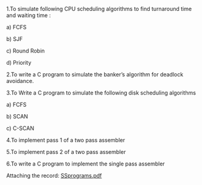 1.To simulate following CPU scheduling algorithms to find turnaround time and waiting time :

a) FCFS
 
b) SJF
 
c) Round Robin
 
d) Priority

2.To write a C program to simulate the banker’s algorithm for deadlock avoidance.

3.To Write a C program to simulate the following disk scheduling algorithms 

a) FCFS

b) SCAN

c) C-SCAN

4.To implement pass 1 of a two pass assembler

5.To implement pass 2 of a two pass assembler

6.To write a C program to implement the single pass assembler

Attaching the record: [SSprograms.pdf](https://github.com/user-attachments/files/17831328/SSprograms.pdf)
